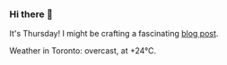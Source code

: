 ### Hi there :wave:

It's Thursday! I might be crafting a fascinating [blog post](https://benjaminwuethrich.dev).

Weather in Toronto: overcast, at +24°C.
